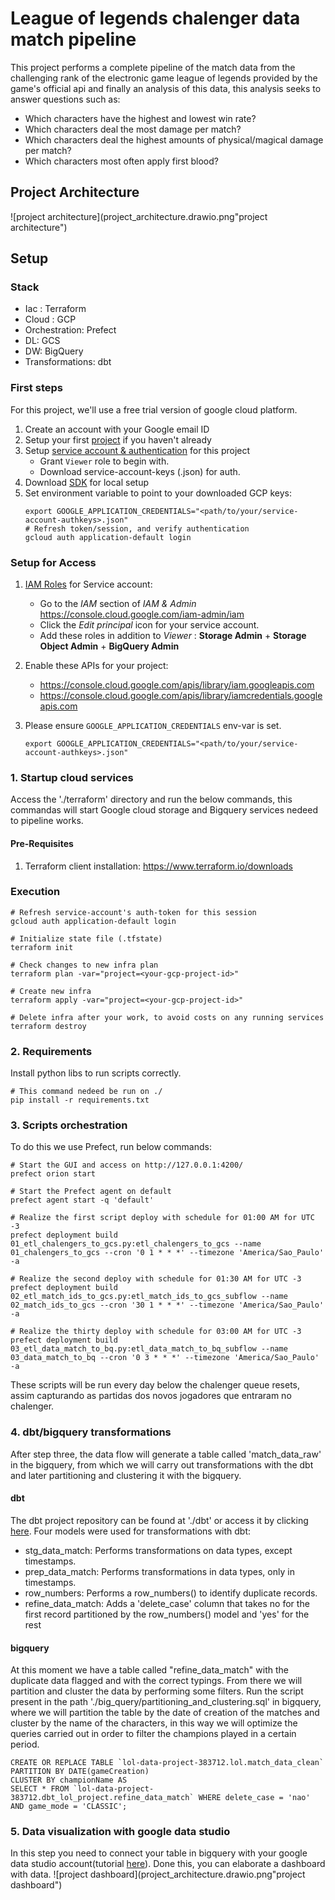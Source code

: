 # League of legends chalenger data match pipeline


This project performs a complete pipeline of the match data from the challenging rank of the electronic game league of legends provided by the game's official api and finally an analysis of this data, this analysis seeks to answer questions such as:

* Which characters have the highest and lowest win rate?  
* Which characters deal the most damage per match?
* Which characters deal the highest amounts of physical/magical damage per match?
* Which characters most often apply first blood?

## Project Architecture
![project architecture](project_architecture.drawio.png"project architecture")
## Setup
### Stack

* Iac : Terraform
* Cloud : GCP
* Orchestration: Prefect
* DL: GCS
* DW: BigQuery
* Transformations: dbt


### First steps 

For this project, we'll use a free trial version of google cloud platform. 

1. Create an account with your Google email ID 
2. Setup your first [project](https://console.cloud.google.com/) if you haven't already
3. Setup [service account & authentication](https://cloud.google.com/docs/authentication/getting-started) for this project
    * Grant `Viewer` role to begin with.
    * Download service-account-keys (.json) for auth.
4. Download [SDK](https://cloud.google.com/sdk/docs/quickstart) for local setup
5. Set environment variable to point to your downloaded GCP keys:
   ```shell
   export GOOGLE_APPLICATION_CREDENTIALS="<path/to/your/service-account-authkeys>.json"
   # Refresh token/session, and verify authentication
   gcloud auth application-default login
   ```
   
### Setup for Access
 
1. [IAM Roles](https://cloud.google.com/storage/docs/access-control/iam-roles) for Service account:
   * Go to the *IAM* section of *IAM & Admin* https://console.cloud.google.com/iam-admin/iam
   * Click the *Edit principal* icon for your service account.
   * Add these roles in addition to *Viewer* : **Storage Admin** + **Storage Object Admin** + **BigQuery Admin**
   
2. Enable these APIs for your project:
   * https://console.cloud.google.com/apis/library/iam.googleapis.com
   * https://console.cloud.google.com/apis/library/iamcredentials.googleapis.com
   
3. Please ensure `GOOGLE_APPLICATION_CREDENTIALS` env-var is set.
   ```shell
   export GOOGLE_APPLICATION_CREDENTIALS="<path/to/your/service-account-authkeys>.json"
   ```


### 1. Startup cloud services

Access the './terraform' directory and run the below commands, this commandas will start Google cloud storage and Bigquery services nedeed to pipeline works.
 #### Pre-Requisites
1. Terraform client installation: https://www.terraform.io/downloads
### Execution

```shell
# Refresh service-account's auth-token for this session
gcloud auth application-default login

# Initialize state file (.tfstate)
terraform init

# Check changes to new infra plan
terraform plan -var="project=<your-gcp-project-id>"
```

```shell
# Create new infra
terraform apply -var="project=<your-gcp-project-id>"
```

```shell
# Delete infra after your work, to avoid costs on any running services
terraform destroy
```

### 2. Requirements

Install python libs to run scripts correctly.

```shell
# This command nedeed be run on ./
pip install -r requirements.txt
```

### 3. Scripts orchestration

To do this we use Prefect, run below commands:
```shell
# Start the GUI and access on http://127.0.0.1:4200/
prefect orion start
```
```shell
# Start the Prefect agent on default
prefect agent start -q 'default'
```
```shell
# Realize the first script deploy with schedule for 01:00 AM for UTC -3
prefect deployment build 01_etl_chalengers_to_gcs.py:etl_chalengers_to_gcs --name 01_chalengers_to_gcs --cron '0 1 * * *' --timezone 'America/Sao_Paulo' -a
```
```shell
# Realize the second deploy with schedule for 01:30 AM for UTC -3
prefect deployment build 02_etl_match_ids_to_gcs.py:etl_match_ids_to_gcs_subflow --name 02_match_ids_to_gcs --cron '30 1 * * *' --timezone 'America/Sao_Paulo' -a
```
```shell
# Realize the thirty deploy with schedule for 03:00 AM for UTC -3
prefect deployment build 03_etl_data_match_to_bq.py:etl_data_match_to_bq_subflow --name 03_data_match_to_bq --cron '0 3 * * *' --timezone 'America/Sao_Paulo' -a
```
These scripts will be run every day below the chalenger queue resets, assim capturando as partidas dos novos jogadores que entraram no chalenger.

### 4. dbt/bigquery transformations
After step three, the data flow will generate a table called 'match_data_raw' in the bigquery, from which we will carry out transformations with the dbt and later partitioning and clustering it with the bigquery.
 #### dbt
The dbt project repository can be found at './dbt' or access it by clicking [here](./dbt/).
 Four models were used for transformations with dbt:
 * stg_data_match: Performs transformations on data types, except timestamps.
 * prep_data_match: Performs transformations in data types, only in timestamps.
 * row_numbers: Performs a row_numbers() to identify duplicate records.
 * refine_data_match: Adds a 'delete_case' column that takes no for the first record partitioned by the row_numbers() model and 'yes' for the rest

#### bigquery
At this moment we have a table called "refine_data_match" with the duplicate data flagged and with the correct typings. From there we will partition and cluster the data by performing some filters.
Run the script present in the path './big_query/partitioning_and_clustering.sql' in bigquery, where we will partition the table by the date of creation of the matches and cluster by the name of the characters, in this way we will optimize the queries carried out in order to filter the champions played in a certain period.
```shell
CREATE OR REPLACE TABLE `lol-data-project-383712.lol.match_data_clean`
PARTITION BY DATE(gameCreation)
CLUSTER BY championName AS
SELECT * FROM `lol-data-project-383712.dbt_lol_project.refine_data_match` WHERE delete_case = 'nao' AND game_mode = 'CLASSIC';
```
### 5. Data visualization with google data studio
In this step you need to connect your table in bigquery with your google data studio account(tutorial [here](https://support.google.com/looker-studio/answer/6295968?hl=en#zippy=%2Cin-this-article)).
Done this, you can elaborate a dashboard with data.
![project dashboard](project_architecture.drawio.png"project dashboard")







